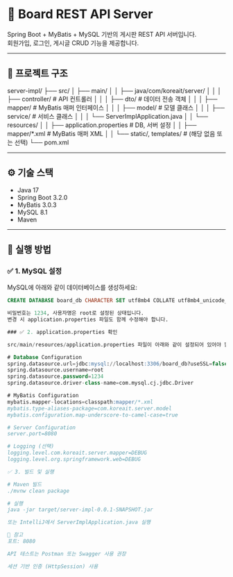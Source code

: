# 📌 Board REST API Server

Spring Boot + MyBatis + MySQL 기반의 게시판 REST API 서버입니다.  
회원가입, 로그인, 게시글 CRUD 기능을 제공합니다.

---

## 📁 프로젝트 구조

server-impl/
├── src/
│ ├── main/
│ │ ├── java/com/koreait/server/
│ │ │ ├── controller/ # API 컨트롤러
│ │ │ ├── dto/ # 데이터 전송 객체
│ │ │ ├── mapper/ # MyBatis 매퍼 인터페이스
│ │ │ ├── model/ # 모델 클래스
│ │ │ ├── service/ # 서비스 클래스
│ │ │ └── ServerImplApplication.java
│ │ └── resources/
│ │ ├── application.properties # DB, 서버 설정
│ │ ├── mapper/*.xml # MyBatis 매퍼 XML
│ │ └── static/, templates/ # (해당 없음 또는 선택)
└── pom.xml


---

## ⚙️ 기술 스택

- Java 17
- Spring Boot 3.2.0
- MyBatis 3.0.3
- MySQL 8.1
- Maven

---

## 🔧 실행 방법

### ✅ 1. MySQL 설정

MySQL에 아래와 같이 데이터베이스를 생성하세요:

```sql
CREATE DATABASE board_db CHARACTER SET utf8mb4 COLLATE utf8mb4_unicode_ci;

비밀번호는 1234, 사용자명은 root로 설정된 상태입니다.
변경 시 application.properties 파일도 함께 수정해야 합니다.

### ✅ 2. application.properties 확인

src/main/resources/application.properties 파일이 아래와 같이 설정되어 있어야 합니다:

# Database Configuration
spring.datasource.url=jdbc:mysql://localhost:3306/board_db?useSSL=false&serverTimezone=UTC&characterEncoding=UTF-8
spring.datasource.username=root
spring.datasource.password=1234
spring.datasource.driver-class-name=com.mysql.cj.jdbc.Driver

# MyBatis Configuration
mybatis.mapper-locations=classpath:mapper/*.xml
mybatis.type-aliases-package=com.koreait.server.model
mybatis.configuration.map-underscore-to-camel-case=true

# Server Configuration
server.port=8080

# Logging (선택)
logging.level.com.koreait.server.mapper=DEBUG
logging.level.org.springframework.web=DEBUG

✅ 3. 빌드 및 실행

# Maven 빌드
./mvnw clean package

# 실행
java -jar target/server-impl-0.0.1-SNAPSHOT.jar

또는 IntelliJ에서 ServerImplApplication.java 실행

📌 참고
포트: 8080

API 테스트는 Postman 또는 Swagger 사용 권장

세션 기반 인증 (HttpSession) 사용